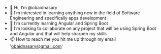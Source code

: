 - 👋 Hi, I’m @obaidnasary
- 👀 I’m interested in learning anything new in the field of Software Engineering and specifically apps development
- 🌱 I’m currently learning Angular and Spring Boot
- 💞️ I’m looking to collaborate on any project that will be using Spring Boot and Angular and that will help sharpen my skills
- 📫 How to reach me you hit me up through my email 'obaidnasary@gmail.com'

<!---
obaidnasary/obaidnasary is a ✨ special ✨ repository because its `README.md` (this file) appears on your GitHub profile.
You can click the Preview link to take a look at your changes.
--->
